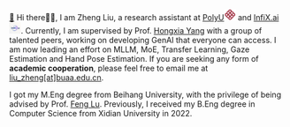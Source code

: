 [🌇](echo/) Hi there👋🏻, I am Zheng Liu, a research assistant at [PolyU](https://polyu.edu.hk)<img src='./images/polyu.png' style='width: 1.5em;'> and [InfiX.ai](https://huggingface.co/InfiX-ai)<img src='./images/infix.webp' style='width: 1.5em;'>. Currently, I am supervised by Prof. [Hongxia Yang](https://www4.comp.polyu.edu.hk/~hongxyang/) with a group of talented peers, working on developing GenAI that everyone can access.
I am now leading an effort on MLLM, MoE, Transfer Learning, Gaze Estimation and Hand Pose Estimation. If you are seeking any form of **academic cooperation**, please feel free to email me at [liu_zheng[at]buaa.edu.cn](liu_zheng[at]buaa.edu.cn).

I got my M.Eng degree from Beihang University, with the privilege of being advised by Prof. [Feng Lu](https://scse.buaa.edu.cn/info/1078/2673.htm). Previously, I received my B.Eng degree in Computer Science from Xidian University in 2022.

<!-- **My research** include the intersection of machine learning, deep learning, pattern recognition, and statistical modeling/inference with applications for computer vision, computational photography, low-level vision, human-computer interaction, and AR/MR.  -->

<!-- **My research** aims to build multimodal, highly expressive, lifelike, and immersive interactive agents, covering perception, understanding, reconstruction, and generation of *humans and the world*. *Specifically*: 

1. 🎑 Scene perception and enhancement: [USI3D](https://liuyunfei.net/projects/cvpr20/index.html), [SGRRN](https://dl.acm.org/doi/10.1145/3510821), [SILS](https://arxiv.org/abs/1906.00734).

2. 👀 Human–environment interaction perception: [PnP-GA](https://liuyunfei.net/projects/iccv21/index.html), [GazeOnce](https://github.com/mf-zhang/GazeOnce), [WISWYS](https://ieeexplore.ieee.org/document/9220850).

3. 😏 2D/3D Head and body reconstruction, animation, and generation: [TEASER](https://tinyurl.com/TEASER-project), [GUAVA](https://eastbeanzhang.github.io/GUAVA/), [GPAvatar](https://xg-chu.site/project_gpavatar/), [MODA](https://liuyunfei.net/projects/iccv23-moda/index.html), [HRAvatar](https://eastbeanzhang.github.io/HRAvatar/), [DiffSHEG](https://jeremycjm.github.io/proj/DiffSHEG), [TokenFace](https://liuyunfei.net/).

4. 🎞 Image/Video editing and generation: [Qffusion](https://www.computer.org/csdl/journal/tg/5555/01/11106190/28NPQuwUsaA), [STEM-inv](https://stem-inv.github.io/page/), [AddMe](https://addme-awesome.github.io/page/).

Previously, I also worked on network interpretability AR/VR, and industrial anomaly detection: [Refool](https://arxiv.org/abs/2007.02343), [EGNIA](https://github.com/zhaoyuhsin/Edge-Guided-Near-Eye-Image-Analysis-for-Head-Mounted-Displays), [3DEG](https://ieeexplore.ieee.org/document/9756767), [UTAD](https://arxiv.org/pdf/2103.11671.pdf). -->

<!-- I serve as a reviewer for international conferences and journals, *e.g.*, CVPR, ICCV, NeuIPS, ICLR, ICML, ACM MM, TPAMI, IJCV, PR, TVCG, *etc.*. -->
<!-- 
> 👏 We are currently looking for self-motivated interns to explore cutting-edge techniques such as Gaussian Splatting and DM/FM. Feel free to [contact me](mailto:liuyunfei@idea.edu.cn) if you are interested. [zhihu](https://zhuanlan.zhihu.com/p/582929545) -->
